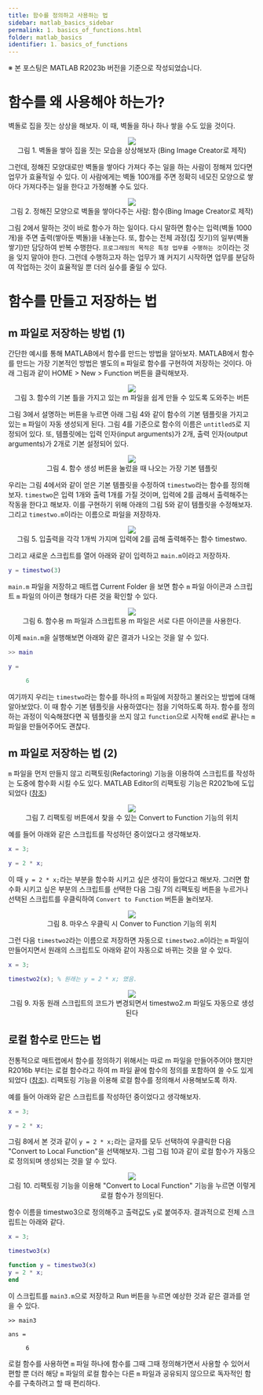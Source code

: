 ```yaml
---
title: 함수를 정의하고 사용하는 법
sidebar: matlab_basics_sidebar
permalink: 1. basics_of_functions.html
folder: matlab_basics
identifier: 1. basics_of_functions
---
```

<!---
다루어야 할 내용
- 함수 기초
    - 함수를 왜 사용해야 하는가?
        - 사무실을 하나 따로 떼주는 것과 같다. 이 사무실에서는 이 일만 처리하는 식으로 업무 분담.
    - 함수를 만들고 저장하는 법
        - `m` 파일로 저장하는 법
        - 스크립트 내의 함수 사용(R2016b 이상)
    - MATLAB 함수의 구조
        - function syntax 소개
        - 인수 정의
        - 가변 길이 입력/출력 인수 (varargin, varargout)
        - 출력값을 무시하는 법
- 변수 범위
    - base workspace, function workspace
    - 전역 변수, 지역 변수, persist
    - local function, nested function
- 인수 유효성 검사
- 함수 핸들
- 익명 함수
- -->

※ 본 포스팅은 MATLAB R2023b 버전을 기준으로 작성되었습니다.

# 함수를 왜 사용해야 하는가?

벽돌로 집을 짓는 상상을 해보자. 이 때, 벽돌을 하나 하나 쌓을 수도 있을 것이다.

<p align = "center">
    <img src = "https://raw.githubusercontent.com/matlabtutorial/matlabtutorial.github.io/main/images/matlab_basics/5.%20functions/1.%20basics_of_functions/pic1.jpg">
    <br>
    그림 1. 벽돌을 쌓아 집을 짓는 모습을 상상해보자 (Bing Image Creator로 제작)
</p>

그런데, 정해진 모양대로만 벽돌을 쌓아다 가져다 주는 일을 하는 사람이 정해져 있다면 업무가 효율적일 수 있다. 이 사람에게는 벽돌 100개를 주면 정확히 네모진 모양으로 쌓아다 가져다주는 일을 한다고 가정해볼 수도 있다.

<p align = "center">
    <img src = "https://raw.githubusercontent.com/matlabtutorial/matlabtutorial.github.io/main/images/matlab_basics/5.%20functions/1.%20basics_of_functions/pic2.jpg">
    <br>
    그림 2. 정해진 모양으로 벽돌을 쌓아다주는 사람: 함수(Bing Image Creator로 제작)
</p>

그림 2에서 말하는 것이 바로 함수가 하는 일이다. 다시 말하면 함수는 입력(벽돌 1000개)을 주면 출력(쌓아둔 벽돌)을 내놓는다. 또, 함수는 전체 과정(집 짓기)의 일부(벽돌 쌓기)만 담당하여 반복 수행한다. `프로그래밍의 목적은 특정 업무를 수행하는 것`이라는 것을 잊지 말아야 한다. 그런데 수행하고자 하는 업무가 꽤 커지기 시작하면 업무를 분담하여 작업하는 것이 효율적일 뿐 더러 실수를 줄일 수 있다.

# 함수를 만들고 저장하는 법

## m 파일로 저장하는 방법 (1)

간단한 예시를 통해 MATLAB에서 함수를 만드는 방법을 알아보자. MATLAB에서 함수를 만드는 가장 기본적인 방법은 별도의 `m` 파일로 함수를 구현하여 저장하는 것이다. 아래 그림과 같이 HOME > New > Function 버튼을 클릭해보자.

<p align = "center">
    <img src = "https://raw.githubusercontent.com/matlabtutorial/matlabtutorial.github.io/main/images/matlab_basics/5.%20functions/1.%20basics_of_functions/pic3.png">
    <br>
    그림 3. 함수의 기본 틀을 가지고 있는 m 파일을 쉽게 만들 수 있도록 도와주는 버튼
</p>

그림 3에서 설명하는 버튼을 누르면 아래 그림 4와 같이 함수의 기본 템플릿을 가지고 있는 `m` 파일이 자동 생성되게 된다. 그림 4를 기준으로 함수의 이름은 `untitled5`로 지정되어 있다. 또, 템플릿에는 입력 인자(input arguments)가 2개, 출력 인자(output arguments)가 2개로 기본 설정되어 있다.

<p align = "center">
    <img src = "https://raw.githubusercontent.com/matlabtutorial/matlabtutorial.github.io/main/images/matlab_basics/5.%20functions/1.%20basics_of_functions/pic4.png">
    <br>
    그림 4. 함수 생성 버튼을 눌렀을 때 나오는 가장 기본 템플릿
</p>

우리는 그림 4에서와 같이 얻은 기본 템플릿을 수정하여 `timestwo`라는 함수를 정의해보자. `timestwo`은 입력 1개와 출력 1개를 가질 것이며, 입력에 2를 곱해서 출력해주는 작동을 한다고 해보자. 이를 구현하기 위해 아래의 그림 5와 같이 템플릿을 수정해보자. 그리고 `timestwo.m`이라는 이름으로 파일을 저장하자.

<p align = "center">
    <img src = "https://raw.githubusercontent.com/matlabtutorial/matlabtutorial.github.io/main/images/matlab_basics/5.%20functions/1.%20basics_of_functions/pic5.png">
    <br>
    그림 5. 입출력을 각각 1개씩 가지며 입력에 2를 곱해 출력해주는 함수 timestwo.
</p>

그리고 새로운 스크립트를 열어 아래와 같이 입력하고 `main.m`이라고 저장하자.

```matlab
y = timestwo(3)
```

`main.m` 파일을 저장하고 매트랩 Current Folder 을 보면 함수 `m` 파일 아이콘과 스크립트 `m` 파일의 아이콘 형태가 다른 것을 확인할 수 있다.

<p align = "center">
    <img src = "https://raw.githubusercontent.com/matlabtutorial/matlabtutorial.github.io/main/images/matlab_basics/5.%20functions/1.%20basics_of_functions/pic6.png">
    <br>
    그림 6. 함수용 m 파일과 스크립트용 m 파일은 서로 다른 아이콘을 사용한다.
</p>

이제 `main.m`을 실행해보면 아래와 같은 결과가 나오는 것을 알 수 있다.

```matlab
>> main

y =

     6
```

여기까지 우리는 `timestwo`라는 함수를 하나의 `m` 파일에 저장하고 불러오는 방법에 대해 알아보았다. 이 때 함수 기본 템플릿을 사용하였다는 점을 기억하도록 하자. 함수를 정의하는 과정이 익숙해졌다면 꼭 템플릿을 쓰지 않고 `function`으로 시작해 `end`로 끝나는 `m` 파일을 만들어주어도 괜찮다.

## m 파일로 저장하는 법 (2)

`m` 파일을 먼저 만들지 않고 리팩토링(Refactoring) 기능을 이용하여 스크립트를 작성하는 도중에 함수화 시킬 수도 있다. MATLAB Editor의 리팩토링 기능은 R2021b에 도입되었다 ([참조](https://kr.mathworks.com/help/matlab/matlab_prog/edit-and-format-code.html#mw_2ff61d88-099a-4bb8-8346-59c035eab213))

<p align = "center">
    <img src = "https://raw.githubusercontent.com/matlabtutorial/matlabtutorial.github.io/main/images/matlab_basics/5.%20functions/1.%20basics_of_functions/pic7.png">
    <br>
    그림 7. 리팩토링 버튼에서 찾을 수 있는 Convert to Function 기능의 위치
</p>

예를 들어 아래와 같은 스크립트를 작성하던 중이었다고 생각해보자.

```matlab
x = 3;

y = 2 * x;
```

이 때 `y = 2 * x;`라는 부분을 함수화 시키고 싶은 생각이 들었다고 해보자. 그러면 함수화 시키고 싶은 부분의 스크립트를  선택한 다음 그림 7의 리팩토링 버튼을 누르거나 선택된 스크립트를 우클릭하여 `Convert to Function` 버튼을 눌러보자.

<p align = "center">
    <img src = "https://raw.githubusercontent.com/matlabtutorial/matlabtutorial.github.io/main/images/matlab_basics/5.%20functions/1.%20basics_of_functions/pic8.png">
    <br>
    그림 8. 마우스 우클릭 시 Conver to Function 기능의 위치
</p>

그런 다음 `timestwo2`라는 이름으로 저장하면 자동으로 `timestwo2.m`이라는 `m` 파일이 만들어지면서 원래의 스크립트도 아래와 같이 자동으로 바뀌는 것을 알 수 있다.

```matlab
x = 3;

timestwo2(x); % 원래는 y = 2 * x; 였음.
```

<p align = "center">
    <img src = "https://raw.githubusercontent.com/matlabtutorial/matlabtutorial.github.io/main/images/matlab_basics/5.%20functions/1.%20basics_of_functions/pic9.png">
    <br>
    그림 9. 자동 원래 스크립트의 코드가 변경되면서 timestwo2.m 파일도 자동으로 생성된다
</p>

## 로컬 함수로 만드는 법

전통적으로 매트랩에서 함수를 정의하기 위해서는 따로 m 파일을 만들어주어야 했지만 R2016b 부터는 로컬 함수라고 하여 m 파일 끝에 함수의 정의를 포함하여 쓸 수도 있게 되었다 ([참조](https://kr.mathworks.com/help/matlab/matlab_prog/local-functions-in-scripts.html)). 리팩토링 기능을 이용해 로컬 함수를 정의해서 사용해보도록 하자.

예를 들어 아래와 같은 스크립트를 작성하던 중이었다고 생각해보자.

```matlab
x = 3;

y = 2 * x;
```

그림 8에서 본 것과 같이 `y = 2 * x;`라는 글자를 모두 선택하여 우클릭한 다음 "Convert to Local Function"을 선택해보자. 그럼 그림 10과 같이 로컬 함수가 자동으로 정의되며 생성되는 것을 알 수 있다.

<p align = "center">
    <img src = "https://raw.githubusercontent.com/matlabtutorial/matlabtutorial.github.io/main/images/matlab_basics/5.%20functions/1.%20basics_of_functions/pic10.png">
    <br>
    그림 10. 리팩토링 기능을 이용해 "Convert to Local Function" 기능을 누르면 이렇게 로컬 함수가 정의된다.
</p>

함수 이름을 timestwo3으로 정의해주고 출력값도 `y`로 붙여주자. 결과적으로 전체 스크립트는 아래와 같다.

```matlab
x = 3;

timestwo3(x)

function y = timestwo3(x)
y = 2 * x;
end
```

이 스크립트를 `main3.m`으로 저장하고 Run 버튼을 누르면 예상한 것과 같은 결과를 얻을 수 있다.

```
>> main3

ans =

     6
```

로컬 함수를 사용하면 `m` 파일 하나에 함수를 그때 그때 정의해가면서 사용할 수 있어서 편할 뿐 더러 해당 `m` 파일의 로컬 함수는 다른 `m` 파일과 공유되지 않으므로 독자적인 함수를 구축하려고 할 때 편리하다.